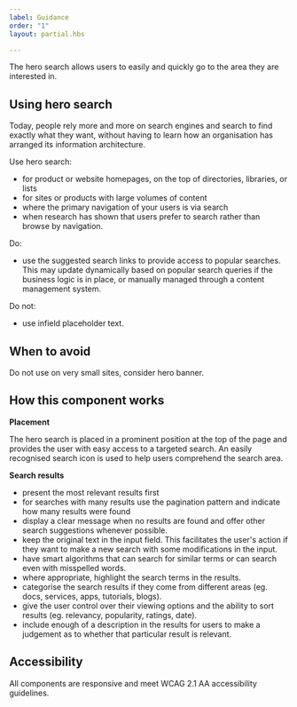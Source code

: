 ```yaml
---
label: Guidance
order: "1"
layout: partial.hbs

---
```

The hero search allows users to easily and quickly go to the area they are interested in.

## Using hero search

Today, people rely more and more on search engines and search to find exactly what they want, without having to learn how an organisation has arranged its information architecture.

Use hero search:

* for product or website homepages, on the top of directories, libraries, or lists
* for sites or products with large volumes of content
* where the primary navigation of your users is via search
* when research has shown that users prefer to search rather than browse by navigation.

Do:

* use the suggested search links to provide access to popular searches. This may update dynamically based on popular search queries if the business logic is in place, or manually managed through a content management system.

Do not:

* use infield placeholder text.

## When to avoid

Do not use on very small sites, consider hero banner.

## How this component works

**Placement**

The hero search is placed in a prominent position at the top of the page and provides the user with easy access to a targeted search. An easily recognised search icon is used to help users comprehend the search area.

**Search results**

* present the most relevant results first
* for searches with many results use the pagination pattern and indicate how many results were found
* display a clear message when no results are found and offer other search suggestions whenever possible.
* keep the original text in the input field. This facilitates the user's action if they want to make a new search with some modifications in the input.
* have smart algorithms that can search for similar terms or can search even with misspelled words.
* where appropriate, highlight the search terms in the results.
* categorise the search results if they come from different areas (eg. docs, services, apps, tutorials, blogs).
* give the user control over their viewing options and the ability to sort results (eg. relevancy, popularity, ratings, date).
* include enough of a description in the results for users to make a judgement as to whether that particular result is relevant.

## Accessibility

All components are responsive and meet WCAG 2.1 AA accessibility guidelines.